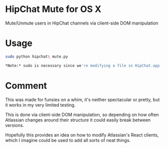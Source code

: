 # HipChat Mute for OS X
Mute/Unmute users in HipChat channels via client-side DOM manipulation

# Usage
```bash
sudo python hipchat\ mute.py

*Note:* sudo is necessary since we're modifying a file in HipChat.app (chat.html)
```

# Comment
This was made for funsies on a whim, it's neither spectacular or pretty, but it works in my very limited testing.  

This is done via client-side DOM manipulation, so depending on how often Atlassian changes around their structure 
it could easily break between versions.

Hopefully this provides an idea on how to modify Atlassian's React clients, which I imagine could be used to add 
all sorts of neat things.
